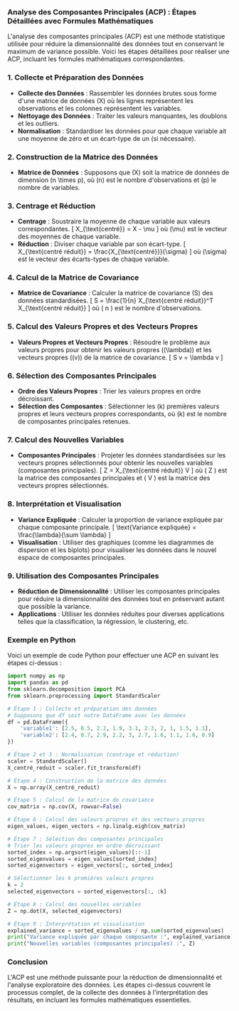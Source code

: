 ### Analyse des Composantes Principales (ACP) : Étapes Détaillées avec Formules Mathématiques

L'analyse des composantes principales (ACP) est une méthode statistique utilisée pour réduire la dimensionnalité des données tout en conservant le maximum de variance possible. Voici les étapes détaillées pour réaliser une ACP, incluant les formules mathématiques correspondantes.

### 1. Collecte et Préparation des Données
- **Collecte des Données** : Rassembler les données brutes sous forme d'une matrice de données \(X\) où les lignes représentent les observations et les colonnes représentent les variables.
- **Nettoyage des Données** : Traiter les valeurs manquantes, les doublons et les outliers.
- **Normalisation** : Standardiser les données pour que chaque variable ait une moyenne de zéro et un écart-type de un (si nécessaire).

### 2. Construction de la Matrice des Données
- **Matrice de Données** : Supposons que \(X\) soit la matrice de données de dimension \(n \times p\), où \(n\) est le nombre d'observations et \(p\) le nombre de variables.

### 3. Centrage et Réduction
- **Centrage** : Soustraire la moyenne de chaque variable aux valeurs correspondantes.
\[ X_{\text{centré}} = X - \mu \]
  où \(\mu\) est le vecteur des moyennes de chaque variable.
- **Réduction** : Diviser chaque variable par son écart-type.
\[ X_{\text{centré réduit}} = \frac{X_{\text{centré}}}{\sigma} \]
  où \(\sigma\) est le vecteur des écarts-types de chaque variable.

### 4. Calcul de la Matrice de Covariance
- **Matrice de Covariance** : Calculer la matrice de covariance \(S\) des données standardisées.
\[ S = \frac{1}{n} X_{\text{centré réduit}}^T X_{\text{centré réduit}} \]
  où \( n \) est le nombre d'observations.

### 5. Calcul des Valeurs Propres et des Vecteurs Propres
- **Valeurs Propres et Vecteurs Propres** : Résoudre le problème aux valeurs propres pour obtenir les valeurs propres (\(\lambda\)) et les vecteurs propres (\(v\)) de la matrice de covariance.
\[ S v = \lambda v \]

### 6. Sélection des Composantes Principales
- **Ordre des Valeurs Propres** : Trier les valeurs propres en ordre décroissant.
- **Sélection des Composantes** : Sélectionner les \(k\) premières valeurs propres et leurs vecteurs propres correspondants, où \(k\) est le nombre de composantes principales retenues.

### 7. Calcul des Nouvelles Variables
- **Composantes Principales** : Projeter les données standardisées sur les vecteurs propres sélectionnés pour obtenir les nouvelles variables (composantes principales).
\[ Z = X_{\text{centré réduit}} V \]
  où \( Z \) est la matrice des composantes principales et \( V \) est la matrice des vecteurs propres sélectionnés.

### 8. Interprétation et Visualisation
- **Variance Expliquée** : Calculer la proportion de variance expliquée par chaque composante principale.
\[ \text{Variance expliquée} = \frac{\lambda}{\sum \lambda} \]
- **Visualisation** : Utiliser des graphiques (comme les diagrammes de dispersion et les biplots) pour visualiser les données dans le nouvel espace de composantes principales.

### 9. Utilisation des Composantes Principales
- **Réduction de Dimensionnalité** : Utiliser les composantes principales pour réduire la dimensionnalité des données tout en préservant autant que possible la variance.
- **Applications** : Utiliser les données réduites pour diverses applications telles que la classification, la régression, le clustering, etc.

### Exemple en Python

Voici un exemple de code Python pour effectuer une ACP en suivant les étapes ci-dessus :

```python
import numpy as np
import pandas as pd
from sklearn.decomposition import PCA
from sklearn.preprocessing import StandardScaler

# Étape 1 : Collecte et préparation des données
# Supposons que df soit notre DataFrame avec les données
df = pd.DataFrame({
    'variable1': [2.5, 0.5, 2.2, 1.9, 3.1, 2.3, 2, 1, 1.5, 1.1],
    'variable2': [2.4, 0.7, 2.9, 2.2, 3, 2.7, 1.6, 1.1, 1.6, 0.9]
})

# Étape 2 et 3 : Normalisation (centrage et réduction)
scaler = StandardScaler()
X_centré_reduit = scaler.fit_transform(df)

# Étape 4 : Construction de la matrice des données
X = np.array(X_centré_reduit)

# Étape 5 : Calcul de la matrice de covariance
cov_matrix = np.cov(X, rowvar=False)

# Étape 6 : Calcul des valeurs propres et des vecteurs propres
eigen_values, eigen_vectors = np.linalg.eigh(cov_matrix)

# Étape 7 : Sélection des composantes principales
# Trier les valeurs propres en ordre décroissant
sorted_index = np.argsort(eigen_values)[::-1]
sorted_eigenvalues = eigen_values[sorted_index]
sorted_eigenvectors = eigen_vectors[:, sorted_index]

# Sélectionner les k premières valeurs propres
k = 2
selected_eigenvectors = sorted_eigenvectors[:, :k]

# Étape 8 : Calcul des nouvelles variables
Z = np.dot(X, selected_eigenvectors)

# Étape 9 : Interprétation et visualisation
explained_variance = sorted_eigenvalues / np.sum(sorted_eigenvalues)
print("Variance expliquée par chaque composante :", explained_variance)
print("Nouvelles variables (composantes principales) :", Z)
```

### Conclusion
L'ACP est une méthode puissante pour la réduction de dimensionnalité et l'analyse exploratoire des données. Les étapes ci-dessus couvrent le processus complet, de la collecte des données à l'interprétation des résultats, en incluant les formules mathématiques essentielles.